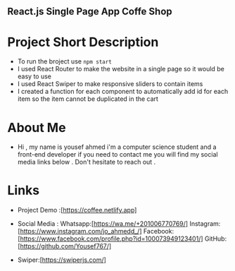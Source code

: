 ## React.js Single Page App Coffe Shop

# Project Short Description 
- To run the broject use `npm start`
- I used React Router to make the website in a single page so it would be easy to use
- I used React Swiper to make responsive sliders to contain items
- I created a function for each component to automatically add id for each item so the item
cannot be duplicated in the cart

# About Me
- Hi , my name is yousef ahmed i'm a computer science student and a front-end developer if you need
to contact me you will find my social media links below .
Don't hesitate to reach out .

# Links
* Project Demo :[https://coffee.netlify.app]

* Social Media :
Whatsapp:[https://wa.me/+201006770769/]
Instagram:[https://www.instagram.com/jo_ahmedd_/]
Facebook:[https://www.facebook.com/profile.php?id=100073949123401/]
GitHub:[https://github.com/Yousef767/]

* Swiper:[https://swiperjs.com/]



